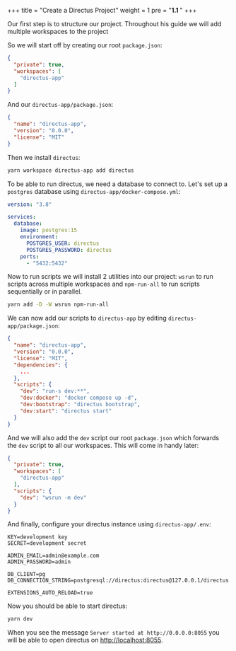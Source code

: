+++
title = "Create a Directus Project"
weight = 1
pre = "<b>1.1 </b>"
+++

Our first step is to structure our project.
Throughout his guide we will add multiple workspaces to the project

So we will start off by creating our root `package.json`:

```json
{
  "private": true,
  "workspaces": [
    "directus-app"
  ]
}
```

And our `directus-app/package.json`:

```json
{
  "name": "directus-app",
  "version": "0.0.0",
  "license": "MIT"
}
```

Then we install `directus`:

```bash
yarn workspace directus-app add directus
```

To be able to run directus, we need a database to connect to.
Let's set up a `postgres` database using `directus-app/docker-compose.yml`:

```yaml
version: "3.8"

services:
  database:
    image: postgres:15
    environment:
      POSTGRES_USER: directus
      POSTGRES_PASSWORD: directus
    ports:
      - "5432:5432"
```

Now to run scripts we will install 2 utilities into our project: `wsrun` to run scripts across multiple workspaces and `npm-run-all` to run scripts sequentially or in parallel.

```bash
yarn add -D -W wsrun npm-run-all
```

We can now add our scripts to `directus-app` by editing `directus-app/package.json`:

```json
{
  "name": "directus-app",
  "version": "0.0.0",
  "license": "MIT",
  "dependencies": {
    ...
  },
  "scripts": {
    "dev": "run-s dev:**",
    "dev:docker": "docker compose up -d",
    "dev:bootstrap": "directus bootstrap",
    "dev:start": "directus start"
  }
}
```

And we will also add the `dev` script our root `package.json` which forwards the `dev` script to all our workspaces.
This will come in handy later:

```json
{
  "private": true,
  "workspaces": [
    "directus-app"
  ],
  "scripts": {
    "dev": "wsrun -m dev"
  }
}
```

And finally, configure your directus instance using `directus-app/.env`:

```.env
KEY=development key
SECRET=development secret

ADMIN_EMAIL=admin@example.com
ADMIN_PASSWORD=admin

DB_CLIENT=pg
DB_CONNECTION_STRING=postgresql://directus:directus@127.0.0.1/directus

EXTENSIONS_AUTO_RELOAD=true
```

Now you should be able to start directus:

``` bash
yarn dev
```

When you see the message `Server started at http://0.0.0.0:8055` you will be able to open directus on [http://localhost:8055](http://localhost:8055).